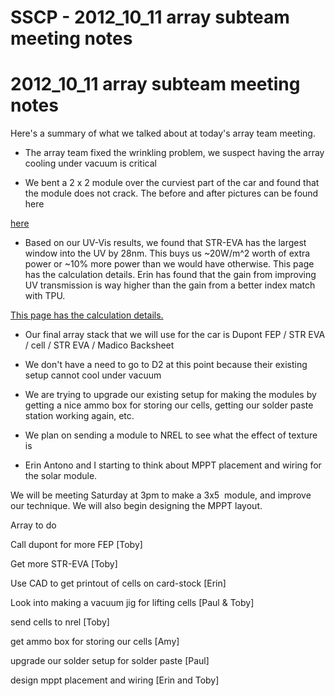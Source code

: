 # SSCP - 2012_10_11 array subteam meeting notes

# 2012_10_11 array subteam meeting notes

Here's a summary of what we talked about at today's array team meeting.

- The array team fixed the wrinkling problem, we suspect having the array cooling under vacuum is critical

- We bent a 2 x 2 module over the curviest part of the car and found that the module does not crack. The before and after pictures can be found here

[here](/home/sscp-2012-2013/array-2012-2013/array-progress-notes/2012_10_06-leadership-meeting)

- Based on our UV-Vis results, we found that STR-EVA has the largest window into the UV by 28nm. This buys us ~20W/m^2 worth of extra power or ~10% more power than we would have otherwise. This page has the calculation details. Erin has found that the gain from improving UV transmission is way higher than the gain from a better index match with TPU.

[This page has the calculation details.](/home/sscp-2012-2013/array-2012-2013/absorption-data-for-solar-materials/how-absorption-translates-to-current)

- Our final array stack that we will use for the car is Dupont FEP / STR EVA / cell / STR EVA / Madico Backsheet

- We don't have a need to go to D2 at this point because their existing setup cannot cool under vacuum 

- We are trying to upgrade our existing setup for making the modules by getting a nice ammo box for storing our cells, getting our solder paste station working again, etc. 

- We plan on sending a module to NREL to see what the effect of texture is

- Erin Antono and I starting to think about MPPT placement and wiring for the solar module. 

We will be meeting Saturday at 3pm to make a 3x5  module, and improve our technique. We will also begin designing the MPPT layout. 

Array to do 

Call dupont for more FEP [Toby]

Get more STR-EVA [Toby]

Use CAD to get printout of cells on card-stock [Erin]

Look into making a vacuum jig for lifting cells [Paul & Toby]

send cells to nrel [Toby]

get ammo box for storing our cells [Amy]

upgrade our solder setup for solder paste [Paul]

design mppt placement and wiring [Erin and Toby]

